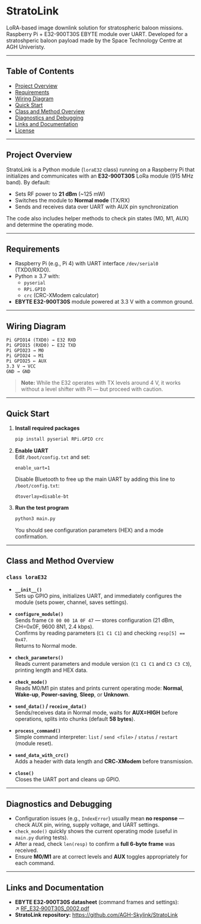# StratoLink
LoRA-based image downlink solution for stratospheric baloon missions. Raspberry Pi + E32-900T30S EBYTE module over UART. Developed for a stratoshperic baloon payload made by the  Space Technology Centre at AGH Univeristy.

---

## Table of Contents

- [Project Overview](#project-overview)  
- [Requirements](#requirements)  
- [Wiring Diagram](#wiring-diagram)  
- [Quick Start](#quick-start)  
- [Class and Method Overview](#class-and-method-overview)  
- [Diagnostics and Debugging](#diagnostics-and-debugging)  
- [Links and Documentation](#links-and-documentation)  
- [License](#license)

---

## Project Overview

StratoLink is a Python module (`loraE32` class) running on a Raspberry Pi that initializes and communicates with an **E32-900T30S** LoRa module (915 MHz band). By default:

- Sets RF power to **21 dBm** (~125 mW)
- Switches the module to **Normal mode** (TX/RX)
- Sends and receives data over UART with AUX pin synchronization

The code also includes helper methods to check pin states (M0, M1, AUX) and determine the operating mode.

---

## Requirements

- Raspberry Pi (e.g., Pi 4) with UART interface `/dev/serial0` (TXD0/RXD0).  
- Python ≥ 3.7 with:
  - `pyserial`
  - `RPi.GPIO`
  - `crc` (CRC-XModem calculator)
- **EBYTE E32-900T30S** module powered at 3.3 V with a common ground.

---

## Wiring Diagram

```text
Pi GPIO14 (TXD0) → E32 RXD  
Pi GPIO15 (RXD0) ← E32 TXD  
Pi GPIO23 → M0  
Pi GPIO24 → M1  
Pi GPIO25 ← AUX  
3.3 V → VCC  
GND → GND
```
> **Note:** While the E32 operates with TX levels around 4 V, it works without a level shifter with Pi — but proceed with caution.

---

## Quick Start

1. **Install required packages**
   ```bash
   pip install pyserial RPi.GPIO crc
   ```

2. **Enable UART**  
   Edit `/boot/config.txt` and set:
   ```
   enable_uart=1
   ```
   Disable Bluetooth to free up the main UART by adding this line to `/boot/config.txt`:
    ```
   dtoverlay=disable-bt
    ```


3. **Run the test program**
   ```bash
   python3 main.py
   ```
   You should see configuration parameters (HEX) and a mode confirmation.

---

## Class and Method Overview

### `class loraE32`

- **`__init__()`**  
  Sets up GPIO pins, initializes UART, and immediately configures the module (sets power, channel, saves settings).

- **`configure_module()`**  
  Sends frame `C0 00 00 1A 0F 47` — stores configuration (21 dBm, CH=0x0F, 9600 8N1, 2.4 kbps).  
  Confirms by reading parameters (`C1 C1 C1`) and checking `resp[5] == 0x47`.  
  Returns to Normal mode.

- **`check_parameters()`**  
  Reads current parameters and module version (`C1 C1 C1` and `C3 C3 C3`), printing length and HEX data.

- **`check_mode()`**  
  Reads M0/M1 pin states and prints current operating mode: **Normal**, **Wake‑up**, **Power‑saving**, **Sleep**, or **Unknown**.

- **`send_data()` / `receive_data()`**  
  Sends/receives data in Normal mode, waits for **AUX=HIGH** before operations, splits into chunks (default **58 bytes**).

- **`process_command()`**  
  Simple command interpreter: `list` / `send <file>` / `status` / `restart` (module reset).

- **`send_data_with_crc()`**  
  Adds a header with data length and **CRC‑XModem** before transmission.

- **`close()`**  
  Closes the UART port and cleans up GPIO.

---

## Diagnostics and Debugging

- Configuration issues (e.g., `IndexError`) usually mean **no response** — check AUX pin, wiring, supply voltage, and UART settings.  
- `check_mode()` quickly shows the current operating mode (useful in `main.py` during tests).  
- After a read, check `len(resp)` to confirm a **full 6‑byte frame** was received.  
- Ensure **M0/M1** are at correct levels and **AUX** toggles appropriately for each command.

---

## Links and Documentation

- **EBYTE E32‑900T30S datasheet** (command frames and settings):  
  ↗ [RF_E32‑900T30S_0002.pdf](https://www.micros.com.pl/mediaserver/RF_E32-900T30S_0002.pdf)  
- **StratoLink repository:** https://github.com/AGH-Skylink/StratoLink
